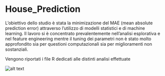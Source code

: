 # House_Prediction

L’obiettivo dello studio è stata la minimizazione
del MAE (mean absolute prediction error) attraverso
l’utilizzo di modelli statistici e di machine learning.
Il lavoro si è concentrato prevalentemente
nell’analisi esplorativa e nel feature engineering
mentre il tuning dei parametri non è stato molto
approfondito sia per questioni computazionali
sia per miglioramenti non sostanziali.

Vengono riportati i file R dedicati alle distinti analisi effettuate

![alt text](https://miro.medium.com/max/1024/0*YMZOAO8QE4bZ4_Rk.jpg)
